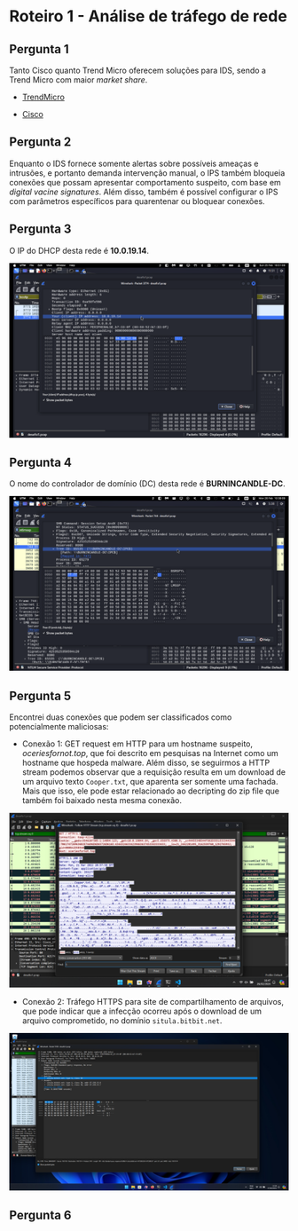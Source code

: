 # Roteiro 1 - Análise de tráfego de rede

## Pergunta 1

Tanto Cisco quanto Trend Micro oferecem soluções para IDS, sendo a Trend Micro com maior *market share*.

- [TrendMicro](https://www.trendmicro.com/en_us/ciso/22/l/intrusion-detection-prevention-systems.html)

- [Cisco](https://www.cisco.com/c/pt_br/products/security/ngips/index.html)

## Pergunta 2

Enquanto o IDS fornece somente alertas sobre possíveis ameaças e intrusões, e portanto demanda intervenção manual, o IPS também bloqueia conexões que possam apresentar comportamento suspeito, com base em *digital vacine signatures*. Além disso, também é possível configurar o IPS com parâmetros específicos para quarentenar ou bloquear conexões.

## Pergunta 3

O IP do DHCP desta rede é **10.0.19.14**.

![Pergunta 3](./question03.png)

## Pergunta 4

O nome do controlador de domínio (DC) desta rede é **BURNINCANDLE-DC**.

![Pergunta 4](./question04.png)

## Pergunta 5
Encontrei duas conexões que podem ser classificados como potencialmente maliciosas:

- Conexão 1: GET request em HTTP para um hostname suspeito, *oceriesfornot.top*, que foi descrito em pesquisas na Internet como um hostname que hospeda malware. Além disso, se seguirmos a HTTP stream podemos observar que a requisição resulta em um download de um arquivo texto `Cooper.txt`, que aparenta ser somente uma fachada. Mais que isso, ele pode estar relacionado ao decripting do zip file que também foi baixado nesta mesma conexão.

![Pergunta 5-1](./question05-1.png)

- Conexão 2: Tráfego HTTPS para site de compartilhamento de arquivos, que pode indicar que a infecção ocorreu após o download de um arquivo comprometido, no domínio `situla.bitbit.net`.

![Pergunta 5-2](./question05-2.png)

## Pergunta 6

